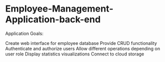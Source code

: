 # Employee-Management-Application-back-end

Application Goals:

Create web interface for employee database
Provide CRUD functionality
Authenticate and authorize users
Allow different operations depending on user role
Display statistics visualizations
Connect to cloud storage
